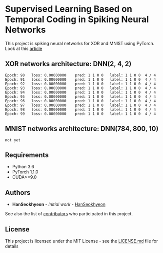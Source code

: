 # Supervised Learning Based on Temporal Coding in Spiking Neural Networks

This project is spiking neural networks for XOR and MNIST using PyTorch.  
Look at this [article](https://ieeexplore.ieee.org/stamp/stamp.jsp?arnumber=7999227)

## XOR networks architecture: DNN(2, 4, 2)  
    
    Epoch: 90	loss: 0.00000000	pred: 1 1 0 0	label: 1 1 0 0	4 / 4
    Epoch: 91	loss: 0.00000000	pred: 1 1 0 0	label: 1 1 0 0	4 / 4
    Epoch: 92	loss: 0.00000000	pred: 1 1 0 0	label: 1 1 0 0	4 / 4
    Epoch: 93	loss: 0.00000000	pred: 1 1 0 0	label: 1 1 0 0	4 / 4
    Epoch: 94	loss: 0.00000000	pred: 1 1 0 0	label: 1 1 0 0	4 / 4
    Epoch: 95	loss: 0.00000000	pred: 1 1 0 0	label: 1 1 0 0	4 / 4
    Epoch: 96	loss: 0.00000000	pred: 1 1 0 0	label: 1 1 0 0	4 / 4
    Epoch: 97	loss: 0.00000000	pred: 1 1 0 0	label: 1 1 0 0	4 / 4
    Epoch: 98	loss: 0.00000000	pred: 1 1 0 0	label: 1 1 0 0	4 / 4
    Epoch: 99	loss: 0.00000000	pred: 1 1 0 0	label: 1 1 0 0	4 / 4

## MNIST networks architecture: DNN(784, 800, 10)

    not yet

## Requirements
* Python 3.6
* PyTorch 1.1.0
* CUDA>=9.0

## Authors

* **HanSeokhyeon** - *Initial work* - [HanSeokhyeon](https://github.com/HanSeokhyeon)

See also the list of [contributors](https://github.com/HanSeokhyeon/Spiking_neural_networks_for_MNIST/contributors) who participated in this project.

## License

This project is licensed under the MIT License - see the [LICENSE.md](LICENSE.md) file for details
